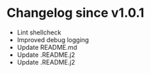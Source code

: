 # Changelog since v1.0.1
- Lint shellcheck 
- Improved debug logging 
- Update README.md 
- Update .README.j2 
- Update .README.j2 
